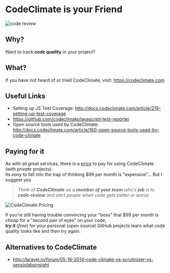 # CodeClimate is your Friend

![code review](http://i.imgur.com/5pP0EDr.png)

## Why?

Want to track ***code quality*** in your project?

## What?

If you have not heard of or tried CodeClimate, visit:
https://codeclimate.com



## Useful Links

- Setting up JS Test Coverage:
http://docs.codeclimate.com/article/219-setting-up-test-coverage
- https://github.com/codeclimate/javascript-test-reporter
- Open source tools used by CodeClimate:
http://docs.codeclimate.com/article/160-open-source-tools-used-by-code-climate

## Paying for it

As with all great services, there is a
[price](https://codeclimate.com/pricing) to pay for
using CodeClimate (with *private* projects).  
Its *easy* to fall into the trap of thinking
$99 per month is "expensive"... But I suggest you
> *Think of **CodeClimate** as a **member of your team**
> who's **job** is to  
> **code-review** and alert people when code gets better or worse*.

![CodeClimate Pricing](http://i.imgur.com/TmAaGGs.png)

If you're still having trouble convincing your "boss"
that $99 per month is *cheap* for a "second pair of eyes" on your code,  
***try it***  (*free*) for your personal (open source) GitHub projects
learn what code quality looks like and then try again.

## Alternatives to CodeClimate

- http://laravel.io/forum/05-16-2014-code-climate-vs-scrutinizer-vs-sensiolabsinsight
